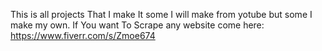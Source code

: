This is all projects That I make It some I will make from yotube but some I make my own.
If You want To Scrape any website come here:  https://www.fiverr.com/s/Zmoe674 
